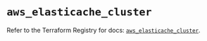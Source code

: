 # `aws_elasticache_cluster`

Refer to the Terraform Registry for docs: [`aws_elasticache_cluster`](https://registry.terraform.io/providers/hashicorp/aws/5.100.0/docs/resources/elasticache_cluster).
